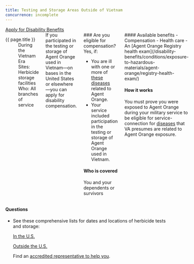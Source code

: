 ```yaml
---
title: Testing and Storage Areas Outside of Vietnam
concurrence: incomplete
---
```


<div class="main" role="main" markdown="0">

<div class="action-bar">
  <div class="row">
    <div class="small-12 columns">
      <a class="usa-button-primary va-button-primary" href="/disability-benefits/apply-for-benefits/">Apply for Disability Benefits</a>
    </div>
  </div>
</div>

<div class="section one" markdown="0">
<div class="primary" markdown="0">
<div class="row" markdown="0">
<div class="small-12 medium-8 columns" markdown="0">

<dl class="panel-list plain">
<dt>{{ page.title }}</dt>
<dd>During the Vietnam Era</dd>
<dd>Sites: Herbicide storage facilities</dd>
<dd>Who: All branches of service</dd>
</dl>

<div markdown="1">
If you participated in the testing or storage of Agent Orange used in Vietnam—on bases in the United States or elsewhere—you can apply for disability compensation.
</div>

<div class="call-out" markdown="1">
### Are you eligible for compensation?
Yes, if:

- You are ill with one or more of [these diseases](/disability-benefits/conditions/exposure-to-hazardous-materials/agent-orange/diseases/) related to Agent Orange.
- Your service included participation in the testing or storage of Agent Orange used in Vietnam.

#### Who is covered

You and your dependents or survivors
</div>
<div markdown="1">
#### Available benefits
- Compensation
- Health care
- An [Agent Orange Registry health exam](/disability-benefits/conditions/exposure-to-hazardous-materials/agent-orange/registry-health-exam/)

#### How it works
You must prove you were exposed to Agent Orange during your military service to be eligible for service-connection for [diseases](/disability-benefits/conditions/exposure-to-hazardous-materials/agent-orange/diseases/) that VA presumes are related to Agent Orange exposure.
</div>
</div>

<div class="small-12 medium-4 columns" markdown="0">
<div markdown="1">

<h4 class="highlight">Questions</h4>

<ul class="plain">

<li markdown="1">
See these comprehensive lists for dates and locations of herbicide tests and storage:

[In the U.S.](http://www.publichealth.va.gov/exposures/agentorange/locations/tests-storage/usa.asp)

[Outside the U.S.](http://www.publichealth.va.gov/exposures/agentorange/locations/tests-storage/outside-vietnam.asp)

Find an [accredited representative to help you](/disability-benefits/apply-for-benefits/help/index.html).
</li>

</ul>

</div>
</div>

</div>
</div>
</div>
